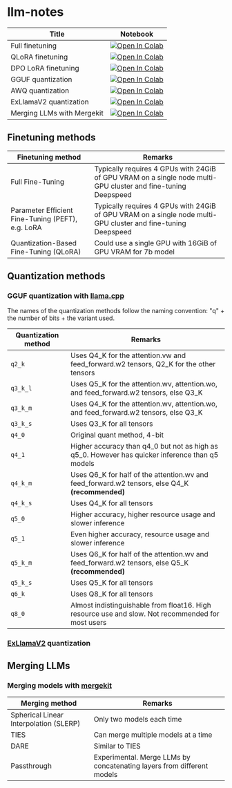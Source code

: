 # llm-notes

| Title | Notebook |
| ----- | -------- |
| Full finetuning | [![Open In Colab](https://colab.research.google.com/assets/colab-badge.svg)](https://colab.research.google.com/github/kesamet/analyser/blob/master/finetune_full_pythia.ipynb) |
| QLoRA finetuning | [![Open In Colab](https://colab.research.google.com/assets/colab-badge.svg)](https://colab.research.google.com/github/kesamet/analyser/blob/master/finetune_qlora_mistral.ipynb) |
| DPO LoRA finetuning | [![Open In Colab](https://colab.research.google.com/assets/colab-badge.svg)](https://colab.research.google.com/github/kesamet/analyser/blob/master/finetune_dpo.ipynb) |
| GGUF quantization | [![Open In Colab](https://colab.research.google.com/assets/colab-badge.svg)](https://colab.research.google.com/github/kesamet/analyser/blob/master/quantize_llm_gguf.ipynb) |
| AWQ quantization | [![Open In Colab](https://colab.research.google.com/assets/colab-badge.svg)](https://colab.research.google.com/github/kesamet/analyser/blob/master/quantize_llm_awq.ipynb) |
| ExLlamaV2 quantization | [![Open In Colab](https://colab.research.google.com/assets/colab-badge.svg)](https://colab.research.google.com/github/kesamet/analyser/blob/master/quantize_llm_exllamav2.ipynb) |
| Merging LLMs with Mergekit | [![Open In Colab](https://colab.research.google.com/assets/colab-badge.svg)](https://colab.research.google.com/github/kesamet/analyser/blob/master/merging_with_mergekit.ipynb) |


## Finetuning methods

| Finetuning method | Remarks |
| ----------------- | ------- |
| Full Fine-Tuning | Typically requires 4 GPUs with 24GiB of GPU VRAM on a single node multi-GPU cluster and fine-tuning Deepspeed |
| Parameter Efficient Fine-Tuning (PEFT), e.g. LoRA | Typically requires 4 GPUs with 24GiB of GPU VRAM on a single node multi-GPU cluster and fine-tuning Deepspeed |
| Quantization-Based Fine-Tuning (QLoRA)| Could use a single GPU with 16GiB of GPU VRAM for 7b model |


## Quantization methods

### GGUF quantization with [llama.cpp](https://github.com/ggerganov/llama.cpp)

The names of the quantization methods follow the naming convention: "q" + the number of bits + the variant used.

| Quantization method | Remarks |
| ------------------- | ------- |
| `q2_k` | Uses Q4_K for the attention.vw and feed_forward.w2 tensors, Q2_K for the other tensors |
| `q3_k_l` | Uses Q5_K for the attention.wv, attention.wo, and feed_forward.w2 tensors, else Q3_K |
| `q3_k_m` | Uses Q4_K for the attention.wv, attention.wo, and feed_forward.w2 tensors, else Q3_K |
| `q3_k_s` | Uses Q3_K for all tensors |
| `q4_0` | Original quant method, 4-bit |
| `q4_1` | Higher accuracy than q4_0 but not as high as q5_0. However has quicker inference than q5 models |
| `q4_k_m` | Uses Q6_K for half of the attention.wv and feed_forward.w2 tensors, else Q4_K **(recommended)** |
| `q4_k_s` | Uses Q4_K for all tensors |
| `q5_0` | Higher accuracy, higher resource usage and slower inference |
| `q5_1` | Even higher accuracy, resource usage and slower inference |
| `q5_k_m` | Uses Q6_K for half of the attention.wv and feed_forward.w2 tensors, else Q5_K **(recommended)** |
| `q5_k_s` | Uses Q5_K for all tensors |
| `q6_k` | Uses Q8_K for all tensors |
| `q8_0` | Almost indistinguishable from float16. High resource use and slow. Not recommended for most users |

### [ExLlamaV2](https://github.com/turboderp/exllamav2) quantization


## Merging LLMs

### Merging models with [mergekit](https://github.com/cg123/mergekit)

| Merging method | Remarks |
| -------------- | ------- |
| Spherical Linear Interpolation (SLERP) | Only two models each time |
| TIES | Can merge multiple models at a time |
| DARE | Similar to TIES |
| Passthrough | Experimental. Merge LLMs by concatenating layers from different models |
